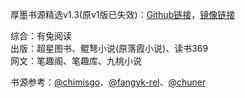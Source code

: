 
厚墨书源精选v1.3(原v1版已失效)：[Github链接](https://raw.githubusercontent.com/gapplef/houmo/master/repository.json)，[镜像链接](https://cdn.jsdelivr.net/gh/gapplef/houmo/repository.json)

综合：有兔阅读<!--My716、快读小说、稻草人书屋、下书网-->
<br />
出版：超星图书、鲲弩小说(原落霞小说)、读书369<!--墨色阅读、必看网、中学生读物-->
<br />
网文：笔趣阁、笔趣库、九桃小说<!--九九藏书、爱下电子书-->

书源参考：[@chimisgo](https://github.com/chimisgo/BookSourceRepository)、[@fangyk-rel](https://github.com/fangyk-rel/bookSource)、[@chuner](https://github.com/chuner821/deepink)<!--https://github.com/vhxubo/NBSR-->
<!-- 书源商店：https://github.com/deepink-app/booksource -->

